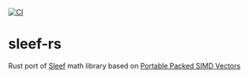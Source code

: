 [![CI](https://github.com/burrbull/sleef-rs/workflows/CI/badge.svg?branch=master)](https://github.com/burrbull/sleef-rs)

# sleef-rs

Rust port of [Sleef] math library based on [Portable Packed SIMD Vectors]

[Sleef]: https://github.com/shibatch/sleef/
[Portable Packed SIMD Vectors]: https://github.com/rust-lang/packed_simd